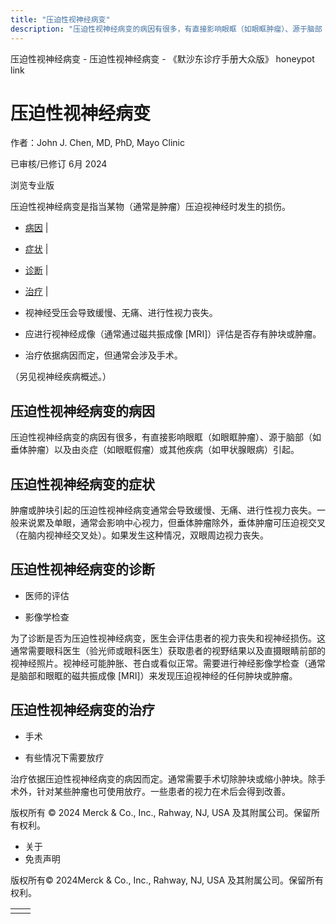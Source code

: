 ```yaml
---
title: "压迫性视神经病变"
description: "压迫性视神经病变的病因有很多，有直接影响眼眶（如眼眶肿瘤）、源于脑部（如垂体肿瘤）以及由炎症（如眼眶假瘤）或其他疾病（如甲状腺眼病）引起。"
---
```


﻿压迫性视神经病变 \- 压迫性视神经病变 \- 《默沙东诊疗手册大众版》 honeypot link

# 压迫性视神经病变

作者：John J. Chen, MD, PhD, Mayo Clinic

已审核/已修订 6月 2024

浏览专业版

压迫性视神经病变是指当某物（通常是肿瘤）压迫视神经时发生的损伤。

- [病因](#病因_v73502753_zh) \|
- [症状](#症状_v73502757_zh) \|
- [诊断](#诊断_v73502761_zh) \|
- [治疗](#治疗_v73502770_zh) \|

- 视神经受压会导致缓慢、无痛、进行性视力丧失。

- 应进行视神经成像（通常通过磁共振成像 \[MRI\]）评估是否存有肿块或肿瘤。

- 治疗依据病因而定，但通常会涉及手术。


（另见视神经疾病概述。）

## 压迫性视神经病变的病因

压迫性视神经病变的病因有很多，有直接影响眼眶（如眼眶肿瘤）、源于脑部（如垂体肿瘤）以及由炎症（如眼眶假瘤）或其他疾病（如甲状腺眼病）引起。

## 压迫性视神经病变的症状

肿瘤或肿块引起的压迫性视神经病变通常会导致缓慢、无痛、进行性视力丧失。一般来说累及单眼，通常会影响中心视力，但垂体肿瘤除外，垂体肿瘤可压迫视交叉（在脑内视神经交叉处）。如果发生这种情况，双眼周边视力丧失。

## 压迫性视神经病变的诊断

- 医师的评估

- 影像学检查


为了诊断是否为压迫性视神经病变，医生会评估患者的视力丧失和视神经损伤。这通常需要眼科医生（验光师或眼科医生）获取患者的视野结果以及直摄眼睛前部的视神经照片。视神经可能肿胀、苍白或看似正常。需要进行神经影像学检查（通常是脑部和眼眶的磁共振成像 \[MRI\]）来发现压迫视神经的任何肿块或肿瘤。

## 压迫性视神经病变的治疗

- 手术

- 有些情况下需要放疗


治疗依据压迫性视神经病变的病因而定。通常需要手术切除肿块或缩小肿块。除手术外，针对某些肿瘤也可使用放疗。一些患者的视力在术后会得到改善。



版权所有 © 2024
Merck & Co., Inc., Rahway, NJ, USA 及其附属公司。保留所有权利。

- 关于
- 免责声明

版权所有© 2024Merck & Co., Inc., Rahway, NJ, USA 及其附属公司。保留所有权利。

|     |     |
| --- | --- |
|  |  |
